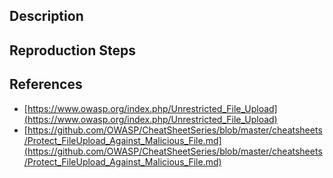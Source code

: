 ## Description


## Reproduction Steps


## References

- [https://www.owasp.org/index.php/Unrestricted_File_Upload](https://www.owasp.org/index.php/Unrestricted_File_Upload)
- [https://github.com/OWASP/CheatSheetSeries/blob/master/cheatsheets/Protect_FileUpload_Against_Malicious_File.md](https://github.com/OWASP/CheatSheetSeries/blob/master/cheatsheets/Protect_FileUpload_Against_Malicious_File.md)


